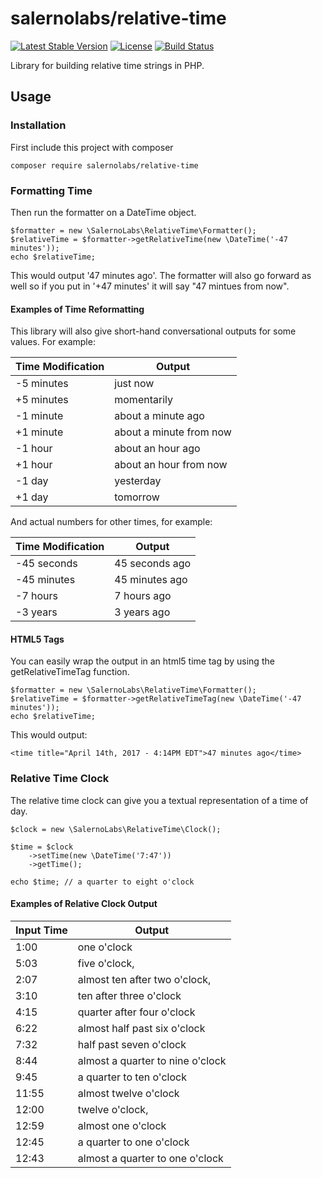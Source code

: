 # salernolabs/relative-time

[![Latest Stable Version](https://poser.pugx.org/salernolabs/relative-time/v/stable)](https://packagist.org/packages/salernolabs/relative-time)
[![License](https://poser.pugx.org/salernolabs/relative-time/license)](https://packagist.org/packages/salernolabs/relative-time)
[![Build Status](https://travis-ci.com/salernolabs/relative-time.svg?branch=master)](https://travis-ci.org/salernolabs/relative-time)

Library for building relative time strings in PHP.

## Usage

### Installation

First include this project with composer

    composer require salernolabs/relative-time

### Formatting Time

Then run the formatter on a DateTime object.

    $formatter = new \SalernoLabs\RelativeTime\Formatter();
    $relativeTime = $formatter->getRelativeTime(new \DateTime('-47 minutes'));
    echo $relativeTime;

This would output '47 minutes ago'. The formatter will also go forward as well so if you put in '+47 minutes' it will say "47 mintues from now".

#### Examples of Time Reformatting

This library will also give short-hand conversational outputs for some values. For example:

Time Modification  | Output
------------------ | ------------------
-5 minutes         | just now
+5 minutes         | momentarily
-1 minute          | about a minute ago
+1 minute          | about a minute from now
-1 hour            | about an hour ago
+1 hour            | about an hour from now
-1 day             | yesterday
+1 day             | tomorrow

 And actual numbers for other times, for example:

Time Modification | Output
----------------- | -----------------
-45 seconds       | 45 seconds ago
-45 minutes       | 45 minutes ago
-7 hours          | 7 hours ago
-3 years          | 3 years ago

#### HTML5 Tags

You can easily wrap the output in an html5 time tag by using the getRelativeTimeTag function.

    $formatter = new \SalernoLabs\RelativeTime\Formatter();
    $relativeTime = $formatter->getRelativeTimeTag(new \DateTime('-47 minutes'));
    echo $relativeTime;

This would output:

    <time title="April 14th, 2017 - 4:14PM EDT">47 minutes ago</time>

### Relative Time Clock

The relative time clock can give you a textual representation of a time of day.

    $clock = new \SalernoLabs\RelativeTime\Clock();

    $time = $clock
        ->setTime(new \DateTime('7:47'))
        ->getTime();

    echo $time; // a quarter to eight o'clock

#### Examples of Relative Clock Output

Input Time | Output
---------- | ----------
1:00       | one o'clock
5:03       | five o'clock,
2:07       | almost ten after two o'clock,
3:10       | ten after three o'clock
4:15       | quarter after four o'clock
6:22       | almost half past six o'clock
7:32       | half past seven o'clock
8:44       | almost a quarter to nine o'clock
9:45       | a quarter to ten o'clock
11:55      | almost twelve o'clock
12:00      | twelve o'clock,
12:59      | almost one o'clock
12:45      | a quarter to one o'clock
12:43      | almost a quarter to one o'clock